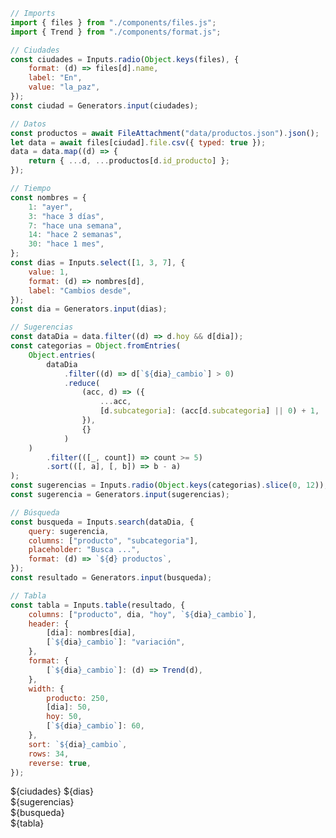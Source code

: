 <link rel="stylesheet" href="style.css">

```js
// Imports
import { files } from "./components/files.js";
import { Trend } from "./components/format.js";
```

```js
// Ciudades
const ciudades = Inputs.radio(Object.keys(files), {
    format: (d) => files[d].name,
    label: "En",
    value: "la_paz",
});
const ciudad = Generators.input(ciudades);
```

```js
// Datos
const productos = await FileAttachment("data/productos.json").json();
let data = await files[ciudad].file.csv({ typed: true });
data = data.map((d) => {
    return { ...d, ...productos[d.id_producto] };
});
```

```js
// Tiempo
const nombres = {
    1: "ayer",
    3: "hace 3 días",
    7: "hace una semana",
    14: "hace 2 semanas",
    30: "hace 1 mes",
};
const dias = Inputs.select([1, 3, 7], {
    value: 1,
    format: (d) => nombres[d],
    label: "Cambios desde",
});
const dia = Generators.input(dias);
```

```js
// Sugerencias
const dataDia = data.filter((d) => d.hoy && d[dia]);
const categorias = Object.fromEntries(
    Object.entries(
        dataDia
            .filter((d) => d[`${dia}_cambio`] > 0)
            .reduce(
                (acc, d) => ({
                    ...acc,
                    [d.subcategoria]: (acc[d.subcategoria] || 0) + 1,
                }),
                {}
            )
    )
        .filter(([_, count]) => count >= 5)
        .sort(([, a], [, b]) => b - a)
);
const sugerencias = Inputs.radio(Object.keys(categorias).slice(0, 12));
const sugerencia = Generators.input(sugerencias);
```

```js
// Búsqueda
const busqueda = Inputs.search(dataDia, {
    query: sugerencia,
    columns: ["producto", "subcategoria"],
    placeholder: "Busca ...",
    format: (d) => `${d} productos`,
});
const resultado = Generators.input(busqueda);
```

```js
// Tabla
const tabla = Inputs.table(resultado, {
    columns: ["producto", dia, "hoy", `${dia}_cambio`],
    header: {
        [dia]: nombres[dia],
        [`${dia}_cambio`]: "variación",
    },
    format: {
        [`${dia}_cambio`]: (d) => Trend(d),
    },
    width: {
        producto: 250,
        [dia]: 50,
        hoy: 50,
        [`${dia}_cambio`]: 60,
    },
    sort: `${dia}_cambio`,
    rows: 34,
    reverse: true,
});
```

<div class="grid grid-cols-3 controls">
    <div class="card grid-colspan-1">
        ${ciudades}
        ${dias}
    </div>
    <div class="card grid-colspan-2">
        <div class="sugerencias">
          ${sugerencias}
        </div>
        ${busqueda}
    </div>
</div>
<div class="card">
    ${tabla}
</div>
